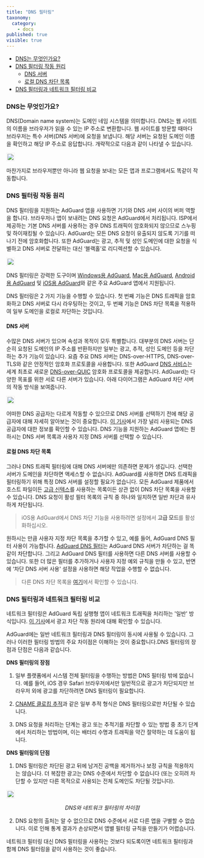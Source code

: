 ```yaml
---
title: "DNS 필터링"
taxonomy:
  category:
    - docs
published: true
visible: true
---
```


- [DNS는 무엇인가요?](#what-is-dns)
- [DNS 필터링 작동 원리](#dns-filtering)
  - [DNS 서버](#dns-servers)
  - [로컬 DNS 차단 목록](#dns-blocklists)
- [DNS 필터링과 네트워크 필터링 비교](#compare)

<a id="what-is-dns"></a>

### DNS는 무엇인가요?

DNS(Domain name system)는 도메인 네임 시스템을 의미합니다. DNS는 웹 사이트의 이름을 브라우저가 읽을 수 있는 IP 주소로 변환합니다. 웹 사이트를 방문할 때마다 브라우저는 특수 서버(DNS 서버)에 요청을 보냅니다. 해당 서버는 요청된 도메인 이름을 확인하고 해당 IP 주소로 응답합니다. 개략적으로 다음과 같이 나타낼 수 있습니다.

<img src="https://cdn.adguard.com/public/Adguard/kb/DNS_filtering/1_how_dns_filtering_works_ko.png" style="border: 1px solid #efefef; padding: 2px;" />

마찬가지로 브라우저뿐만 아니라 웹 요청을 보내는 모든 앱과 프로그램에서도 똑같이 작동합니다.

<a id="dns-filtering"></a>

### DNS 필터링 작동 원리

DNS 필터링을 지원하는 AdGuard 앱을 사용하면 기기와 DNS 서버 사이의 버퍼 역할을 합니다. 브라우저나 앱이 보내려는 DNS 요청은 AdGuard에서 처리됩니다. ISP에서 제공하는 기본 DNS 서버를 사용하는 경우 DNS 트래픽이 암호화되지 않으므로 스누핑 및 하이재킹될 수 있습니다. AdGuard는 모든 DNS 요청이 유출되지 않도록 기기를 떠나기 전에 암호화합니다. 또한 AdGuard는 광고, 추적 및 성인 도메인에 대한 요청을 식별하고 DNS 서버로 전달하는 대신 ‘블랙홀’로 리디렉션할 수 있습니다.

<img src="https://cdn.adguard.com/public/Adguard/kb/DNS_filtering/how_dns_filtering_works_ko.png" style="border: 1px solid #efefef; padding: 2px;" />

DNS 필터링은 강력한 도구이며 [Windows용 AdGuard](https://adguard.com/ko/adguard-windows/overview.html), [Mac용 AdGuard](https://adguard.com/ko/adguard-mac/overview.html), [Android용 AdGuard](https://adguard.com/ko/adguard-android/overview.html) 및 [iOS용 AdGuard](https://adguard.com/ko/adguard-ios/overview.html)와 같은 주요 AdGuard 앱에서 지원됩니다.

DNS 필터링은 2 가지 기능을 수행할 수 있습니다. 첫 번째 기능은 DNS 트래픽을 암호화하고 DNS 서버로 다시 라우팅하는 것이고, 두 번째 기능은 DNS 차단 목록을 적용하여 일부 도메인을 로컬로 차단하는 것입니다.

<a id="dns-servers"></a>

#### DNS 서버

수많은 DNS 서버가 있으며 속성과 목적이 모두 특별합니다. 대부분의 DNS 서버는 단순히 요청된 도메인의 IP 주소를 반환하지만 일부는 광고, 추적, 성인 도메인 등을 차단하는 추가 기능이 있습니다. 요즘 주요 DNS 서버는 DNS-over-HTTPS, DNS-over-TLS와 같은 안정적인 암호화 프로토콜을 사용합니다. 또한 AdGuard [DNS 서비스](https://adguard-dns.com/ko/welcome.html)는 세계 최초로 새로운 [DNS-over-QUIC](https://adguard.com/ko/blog/dns-over-quic.html) 암호화 프로토콜을 제공합니다. AdGuard는 다양한 목표를 위한 서로 다른 서버가 있습니다. 아래 다이어그램은 AdGuard 차단 서버의 작동 방식을 보여줍니다.

<img src="https://cdn.adguard.com/public/Adguard/kb/DNS_filtering/3_how_dns_filtering_works_ko.png" style="border: 1px solid #efefef; padding: 2px;" />

어떠한 DNS 공급자는 다르게 작동할 수 있으므로 DNS 서버를 선택하기 전에 해당 공급자에 대해 자세히 알아보는 것이 중요합니다. [이 기사](https://kb.adguard.com/en/general/dns-providers)에서 가장 널리 사용되는 DNS 공급자에 대한 정보를 확인할 수 있습니다. DNS 기능을 지원하는 AdGuard 앱에는 원하시는 DNS 서버 목록과 사용자 지정 DNS 서버를 선택할 수 있습니다.

<a id="dns-blocklists"></a>

#### 로컬 DNS 차단 목록

그러나 DNS 트래픽 필터링에 대해 DNS 서버에만 의존하면 문제가 생깁니다.
선택한 서버가 도메인을 차단하면 액세스할 수 없습니다. AdGuard를 사용하면 DNS 트래픽을 필터링하기 위해 특정 DNS 서버를 설정할 필요가 없습니다. 모든 AdGuard 제품에서 호스트 파일이든 [고급 신텍스](https://kb.adguard.com/en/general/dns-filtering-syntax)를 사용하는 목록이든 상관 없이 DNS 차단 목록을 사용할 수 있습니다. DNS 요청이 활성 필터 목록의 규칙 중 하나와 일치하면 일반 차단과 유사하게 차단됩니다.

> iOS용 AdGuard에서 DNS 차단 기능을 사용하려면 설정에서 **고급 모드**를 활성화하십시오.

원하시는 만큼 사용자 지정 차단 목록을 추가할 수 있고, 예를 들어, AdGuard DNS 필터 사용이 가능합니다. [AdGuard DNS 필터](https://github.com/AdguardTeam/AdGuardSDNSFilter)는 AdGuard DNS 서버가 차단하는 걸 똑같이 차단합니다. 그리고 AdGuard DNS 필터를 사용하면 다른 DNS 서버를 사용할 수 있습니다. 또한 더 많은 필터를 추가하거나 사용자 지정 예외 규칙을 만들 수 있고, 반면에 ‘차단 DNS 서버 사용' 설정을 사용하면 해당 작업을 수행할 수 없습니다.

> 다른 DNS 차단 목록을 [여기](https://filterlists.com/)에서 확인할 수 있습니다.

<a id="compare"></a>

### DNS 필터링과 네트워크 필터링 비교

네트워크 필터링은 AdGuard 독립 실행형 앱이 네트워크 트래픽을 처리하는 '일반' 방식입니다. [이 기사](https://kb.adguard.com/en/general/how-ad-blocking-works)에서 광고 차단 작동 원리에 대해 확인할 수 있습니다.

AdGuard에는 일반 네트워크 필터링과 DNS 필터링이 동시에 사용될 수 있습니다. 그러나 이러한 필터링 방법의 주요 차이점은 이해하는 것이 중요합니다.DNS 필터링의 장점과 단점은 다음과 같습니다.

**DNS 필터링의 장점**

1. 일부 플랫폼에서 시스템 전체 필터링을 수행하는 방법은 DNS 필터링 밖에 없습니다. 예를 들어, iOS 경우 Safari 브라우저에서만 일반적으로 광고가 차단되지만 브라우저 외에 광고를 차단하려면 DNS 필터링이 필요합니다.

2. [CNAME 클로킹 추적](https://adguard.com/ko/blog/cname-tracking.html)과 같은 일부 추적 형식은 DNS 필터링으로만 차단될 수 있습니다.

3. DNS 요청을 처리하는 단계는 광고 또는 추적기를 차단할 수 있는 방법 중 초기 단계에서 처리하는 방법이며, 이는 배터리 수명과 트래픽을 약간 절약하는 데 도움이 됩니다.

**DNS 필터링의 단점**

1. DNS 필터링은 차단된 광고 뒤에 남겨진 공백을 제거하거나 보정 규칙을 적용하지는 않습니다. 더 복잡한 광고는 DNS 수준에서 차단할 수 없습니다 (또는 오히려 차단할 수 있지만 다른 목적으로 사용되는 전체 도메인도 차단될 것입니다).

<img src="https://cdn.adguard.com/public/Adguard/kb/DNS_filtering/dns_diff.jpg" style="max-width: 550px; border: 1px solid #efefef; padding: 2px;" />

<p align="center"><i>DNS와 네트워크 필터링의 차이점</i></p>

2. DNS 요청의 출처는 알 수 없으므로 DNS 수준에서 서로 다른 앱을 구별할 수 없습니다. 이로 인해 통계 결과가 손상되면서 앱별 필터링 규칙을 만들기가 어렵습니다.

네트워크 필터링 대신 DNS 필터링을 사용하는 것보다 되도록이면 네트워크 필터링과 함께 DNS 필터링을 같이 사용하는 것이 좋습니다.
